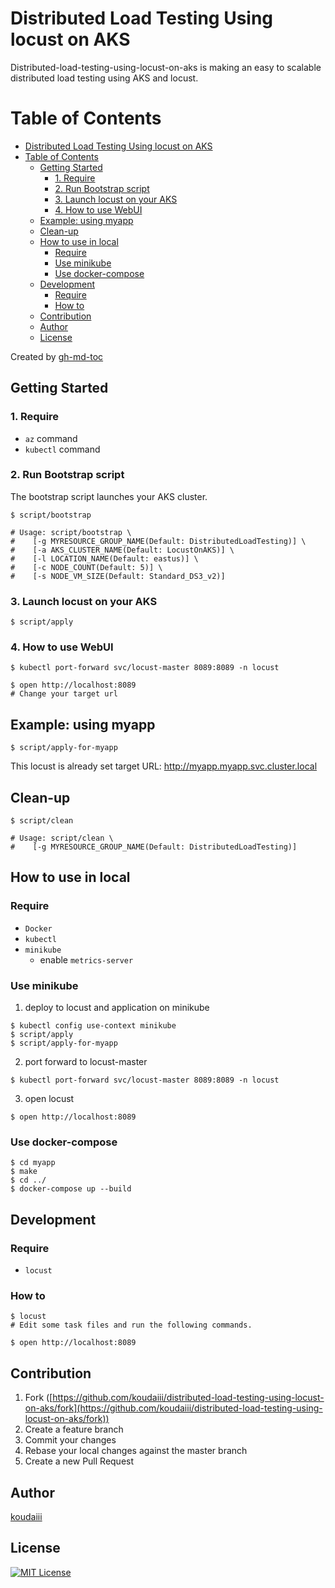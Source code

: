 # Distributed Load Testing Using locust on AKS

Distributed-load-testing-using-locust-on-aks is making an easy to scalable distributed load testing using AKS and locust.

Table of Contents
=================

- [Distributed Load Testing Using locust on AKS](#distributed-load-testing-using-locust-on-aks)
- [Table of Contents](#table-of-contents)
  - [Getting Started](#getting-started)
    - [1. Require](#1-require)
    - [2. Run Bootstrap script](#2-run-bootstrap-script)
    - [3. Launch locust on your AKS](#3-launch-locust-on-your-aks)
    - [4. How to use WebUI](#4-how-to-use-webui)
  - [Example: using myapp](#example-using-myapp)
  - [Clean-up](#clean-up)
  - [How to use in local](#how-to-use-in-local)
    - [Require](#require)
    - [Use minikube](#use-minikube)
    - [Use docker-compose](#use-docker-compose)
  - [Development](#development)
    - [Require](#require-1)
    - [How to](#how-to)
  - [Contribution](#contribution)
  - [Author](#author)
  - [License](#license)

Created by [gh-md-toc](https://github.com/ekalinin/github-markdown-toc.go)

## Getting Started

### 1. Require

- `az` command
- `kubectl` command

### 2. Run Bootstrap script

The bootstrap script launches your AKS cluster.

```console
$ script/bootstrap

# Usage: script/bootstrap \
#    [-g MYRESOURCE_GROUP_NAME(Default: DistributedLoadTesting)] \
#    [-a AKS_CLUSTER_NAME(Default: LocustOnAKS)] \
#    [-l LOCATION_NAME(Default: eastus)] \
#    [-c NODE_COUNT(Default: 5)] \
#    [-s NODE_VM_SIZE(Default: Standard_DS3_v2)]
```

### 3. Launch locust on your AKS

```console
$ script/apply
```

### 4. How to use WebUI

```console
$ kubectl port-forward svc/locust-master 8089:8089 -n locust
```

```console
$ open http://localhost:8089
# Change your target url
```

## Example: using myapp

```console
$ script/apply-for-myapp
```

This locust is already set target URL: http://myapp.myapp.svc.cluster.local

## Clean-up

```console
$ script/clean

# Usage: script/clean \
#    [-g MYRESOURCE_GROUP_NAME(Default: DistributedLoadTesting)]
```

## How to use in local

### Require

- `Docker`
- `kubectl`
- `minikube`
  - enable `metrics-server`

### Use minikube

1. deploy to locust and application on minikube

```console
$ kubectl config use-context minikube
$ script/apply
$ script/apply-for-myapp
```

2. port forward to locust-master

```console
$ kubectl port-forward svc/locust-master 8089:8089 -n locust
```

3. open locust

```console
$ open http://localhost:8089
```

### Use docker-compose

```console
$ cd myapp
$ make
$ cd ../
$ docker-compose up --build
```

## Development

### Require

- `locust`

### How to

```console
$ locust
# Edit some task files and run the following commands.
```

```console
$ open http://localhost:8089
```

## Contribution

1. Fork ([https://github.com/koudaiii/distributed-load-testing-using-locust-on-aks/fork](https://github.com/koudaiii/distributed-load-testing-using-locust-on-aks/fork))
1. Create a feature branch
1. Commit your changes
1. Rebase your local changes against the master branch
2. Create a new Pull Request

## Author

[koudaiii](https://github.com/koudaiii)

## License

[![MIT License](http://img.shields.io/badge/license-MIT-blue.svg?style=flat)](LICENSE)
